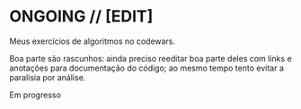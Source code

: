 # ONGOING // [EDIT]
Meus exercícios de algoritmos no codewars. <p>Boa parte são rascunhos: ainda preciso reeditar boa parte deles com links e anotações para documentação do código; ao mesmo tempo tento evitar a paralisia por análise.<p> Em progresso